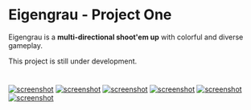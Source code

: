 # Eigengrau - Project One

Eigengrau is a **multi-directional shoot'em up** with colorful and diverse gameplay.

This project is still under development.

#

[![screenshot](material/screenshots/p1_screen_001t.jpg?raw=true)](material/screenshots/p1_screen_001.jpg?raw=true)
[![screenshot](material/screenshots/p1_screen_002t.jpg?raw=true)](material/screenshots/p1_screen_002.jpg?raw=true)
[![screenshot](material/screenshots/p1_screen_003t.jpg?raw=true)](material/screenshots/p1_screen_003.jpg?raw=true)
[![screenshot](material/screenshots/p1_screen_004t.jpg?raw=true)](material/screenshots/p1_screen_004.jpg?raw=true)
[![screenshot](material/screenshots/p1_screen_005t.jpg?raw=true)](material/screenshots/p1_screen_005.jpg?raw=true)
[![screenshot](material/screenshots/p1_screen_006t.jpg?raw=true)](material/screenshots/p1_screen_006.jpg?raw=true)
